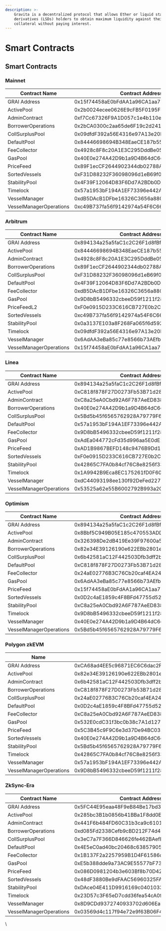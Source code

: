 ```yaml
---
description: >-
    Gravita is a decentralized protocol that allows Ether or liquid staking
    derivatives (LSDs) holders to obtain maximum liquidity against their
    collateral without paying interest.
---
```


# Smart Contracts

## Smart Contracts

### Mainnet

| Contract Name           | Contract Address                           |
| ----------------------- | ------------------------------------------ |
| GRAI Address            | 0x15f74458aE0bFdAA1a96CA1aa779D715Cc1Eefe4 |
| ActivePool              | 0x2b0024ecee0626E9cFB5F0195F69DCaC5b759Dc9 |
| AdminContract           | 0xf7Cc67326F9A1D057c1e4b110eF6c680B13a1f53 |
| BorrowerOperations      | 0x2bCA0300c2aa65de6F19c2d241B54a445C9990E2 |
| CollSurplusPool         | 0x09dfdF392a56E4316e97A13e20b09C415fCD3d7b |
| DefaultPool             | 0x84446698694B348EaeCE187b55df06AB4Ce72b35 |
| FeeCollector            | 0x4928c8F8c20A1E3C295DddBe05095A9aBBdB3d14 |
| GasPool                 | 0x40E0e274A42D9b1a9D4B64dC6c46D21228d45C20 |
| PriceFeed               | 0x89F1ecCF2644902344db02788A790551Bb070351 |
| SortedVessels           | 0xF31D88232F36098096d1eB69f0de48B53a1d18Ce |
| StabilityPool           | 0x4F39F12064D83F6Dd7A2BDb0D53aF8be560356A6 |
| Timelock                | 0x57a1953bF194A1EF73396e442Ac7Dc761dCd23cc |
| VesselManager           | 0xdB5DAcB1DFbe16326C3656a88017f0cB4ece0977 |
| VesselManagerOperations | 0xc49B737fa56f9142974a54F6C66055468eC631d0 |

### Arbitrum

| Contract Name           | Contract Address                           |
| ----------------------- | ------------------------------------------ |
| GRAI Address            | 0x894134a25a5faC1c2C26F1d8fBf05111a3CB9487 |
| ActivePool              | 0x84446698694B348EaeCE187b55df06AB4Ce72b35 |
| AdminContract           | 0x4928c8F8c20A1E3C295DddBe05095A9aBBdB3d14 |
| BorrowerOperations      | 0x89F1ecCF2644902344db02788A790551Bb070351 |
| CollSurplusPool         | 0xF31D88232F36098096d1eB69f0de48B53a1d18Ce |
| DefaultPool             | 0x4F39F12064D83F6Dd7A2BDb0D53aF8be560356A6 |
| FeeCollector            | 0xdB5DAcB1DFbe16326C3656a88017f0cB4ece0977 |
| GasPool                 | 0x9D8bB5496332cbeeD59f1211f28dB8b5Eb214B6D |
| PriceFeedL2             | 0xF0e0915D233C616CB727E0b2Ca29ff0cbD51B66A |
| SortedVessels           | 0xc49B737fa56f9142974a54F6C66055468eC631d0 |
| StabilityPool           | 0x0a3137E103a8F268Fa065f6d5922ed6173B7BDFA |
| Timelock                | 0x09dfdF392a56E4316e97A13e20b09C415fCD3d7b |
| VesselManager           | 0x6AdAA3eBa85c77e8566b73AEfb4C2f39Df4046Ca |
| VesselManagerOperations | 0x15f74458aE0bFdAA1a96CA1aa779D715Cc1Eefe4 |

### Linea

| Contract Name           | Contract Address                           |
| ----------------------- | ------------------------------------------ |
| GRAI Address            | 0x894134a25a5faC1c2C26F1d8fBf05111a3CB9487 |
| ActivePool              | 0xC818f878F27D0273Fb53B71d281C82921F0aF15c |
| AdminContract           | 0xC8a25eA0Cbd92A6F787AeED8387E04559053a9f8 |
| BorrowerOperations      | 0x40E0e274A42D9b1a9D4B64dC6c46D21228d45C20 |
| CollSurplusPool         | 0x5Bd5b45f6565762928A79779F6C2DD43c15c92EE |
| DefaultPool             | 0x57a1953bF194A1EF73396e442Ac7Dc761dCd23cc |
| FeeCollector            | 0x9D8bB5496332cbeeD59f1211f28dB8b5Eb214B6D |
| GasPool                 | 0xAdEa044772cFd35d996aa5E0dE12Ed5937BAdD61 |
| PriceFeed               | 0xAD1B9867BEFD148c9476B9Dd1e7C749bFcefbB2e |
| SortedVessels           | 0xF0e0915D233C616CB727E0b2Ca29ff0cbD51B66A |
| StabilityPool           | 0x42865C7FA0b84cf76C8e8256f3356226EDC3b1be |
| Timelock                | 0x1A9942B9Eca8EC175261fD0F60a71aE4745520A4 |
| VesselManager           | 0xdC44093198ee130f92DeFed22791aa8d8df7fBfA |
| VesselManagerOperations | 0x53525a62e55B6002792B993a2C27Af70d12443e4 |

### Optimism

| Contract Name           | Contract Address                           |
| ----------------------- | ------------------------------------------ |
| GRAI Address            | 0x894134a25a5faC1c2C26F1d8fBf05111a3CB9487 |
| ActivePool              | 0x8Bbf5C949B05E185c470553ADD43f15118CA3e44 |
| AdminContract           | 0x326398De2dB419Ee39F97600a5eeE97093cf3B27 |
| BorrowerOperations      | 0x82e34E39126190e622EBb2801e047D587AC94c5D |
| CollSurplusPool         | 0x6b42581aC12F442503Dfb3dff2bC75ed83850637 |
| DefaultPool             | 0xC818f878F27D0273Fb53B71d281C82921F0aF15c |
| FeeCollector            | 0x24aE02776B3C76Cb20caf4EA24f8a8Bd438B09E7 |
| GasPool                 | 0x6AdAA3eBa85c77e8566b73AEfb4C2f39Df4046Ca |
| PriceFeed               | 0x15f74458aE0bFdAA1a96CA1aa779D715Cc1Eefe4 |
| SortedVessels           | 0x0D2c4aE1859c4F8BFd47755d52cE844B26cb2a09 |
| StabilityPool           | 0xC8a25eA0Cbd92A6F787AeED8387E04559053a9f8 |
| Timelock                | 0x9D8bB5496332cbeeD59f1211f28dB8b5Eb214B6D |
| VesselManager           | 0x40E0e274A42D9b1a9D4B64dC6c46D21228d45C20 |
| VesselManagerOperations | 0x5Bd5b45f6565762928A79779F6C2DD43c15c92EE |

### Polygon zkEVM

| Name                    |                                            |
| ----------------------- | ------------------------------------------ |
| GRAI Address            | 0xCA68ad4EE5c96871EC6C6dac2F714a8437A3Fe66 |
| ActivePool              | 0x82e34E39126190e622EBb2801e047D587AC94c5D |
| AdminContract           | 0x6b42581aC12F442503Dfb3dff2bC75ed83850637 |
| BorrowerOperations      | 0xC818f878F27D0273Fb53B71d281C82921F0aF15c |
| CollSurplusPool         | 0x24aE02776B3C76Cb20caf4EA24f8a8Bd438B09E7 |
| DefaultPool             | 0x0D2c4aE1859c4F8BFd47755d52cE844B26cb2a09 |
| FeeCollector            | 0xC8a25eA0Cbd92A6F787AeED8387E04559053a9f8 |
| GasPool                 | 0x532E0cdC31f3bc0b38c7A1d1274E1211cCF81B75 |
| PriceFeed               | 0x5C3B45c9F9C6e3d37De94BC03318622D3DD3f525 |
| SortedVessels           | 0x40E0e274A42D9b1a9D4B64dC6c46D21228d45C20 |
| StabilityPool           | 0x5Bd5b45f6565762928A79779F6C2DD43c15c92EE |
| Timelock                | 0x42865C7FA0b84cf76C8e8256f3356226EDC3b1be |
| VesselManager           | 0x57a1953bF194A1EF73396e442Ac7Dc761dCd23cc |
| VesselManagerOperations | 0x9D8bB5496332cbeeD59f1211f28dB8b5Eb214B6D |

### ZkSync-Era

| Contract Name           | Contract Address                           |
| ----------------------- | ------------------------------------------ |
| GRAI Address            | 0x5FC44E95eaa48F9eB84Be17bd3aC66B6A82Af709 |
| ActivePool              | 0x285bc3B1b0856b41BBa1F8dd0Ef48CEDd8Ba91E1 |
| AdminContract           | 0x441F6b484FD60C31b3ca9c61014030b0403F805a |
| BorrowerOperations      | 0xd085Fd2338Cefb9cBD212F74d479072C1E7A25bf |
| CollSurplusPool         | 0x3eC7a7F366D846626fe462BAefEf3a78beC5964c |
| DefaultPool             | 0x4E5eC0ad40bc20468c6385790573aDD731F95fe1 |
| FeeCollector            | 0x1B137F2a2257959B1D4F61586d56295ce4d62Dcf |
| GasPool                 | 0xE5b388dde9a73AC9E55577bF73eA03d1eE5aE48b |
| PriceFeed               | 0x086D0981204b3e603Bf8b70D42680DA10b4dDa31 |
| SortedVessels           | 0x48dF3880Be9dFAAC56960325FA9a32B31fd351EA |
| StabilityPool           | 0xDAce04E411D9916169c0401033a7f76994eF5A0f |
| Timelock                | 0x23D57c3F65eD7cdd36fea54cA0f9E32D91EaeD63 |
| VesselManager           | 0x8D9CDd9372740933702d606EaD3BB55dFfDC6303 |
| VesselManagerOperations | 0x03569d4c117f94e72e9f63B06F406c5bc7caddE9 |

\
